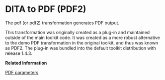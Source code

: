 # DITA to PDF \(PDF2\)

The pdf \(or pdf2\) transformation generates PDF output.

This transformation was originally created as a plug-in and maintained outside of the main toolkit code. It was created as a more robust alternative to the demo PDF transformation in the original toolkit, and thus was known as PDF2. The plug-in was bundled into the default toolkit distribution with release 1.4.3.

**Related information**  


[PDF parameters](../parameters/parameters-pdf.md)


